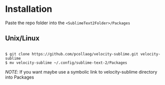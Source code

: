 # Installation

Paste the repo folder into the `<SublimeText2Folder>/Packages`

## Unix/Linux

<code>
$ git clone https://github.com/pcollaog/velocity-sublime.git velocity-sublime
$ mv velocity-sublime ~/.config/sublime-text-2/Packages
</code>

*NOTE*: If you want maybe use a symbolic link to velocity-sublime directory into Packages